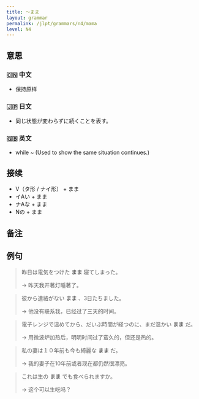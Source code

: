 ```yaml
---
title: 〜まま
layout: grammar
permalink: /jlpt/grammars/n4/mama
level: N4
---
```


## 意思

### 🇨🇳 中文

- 保持原样

### 🇯🇵 日文

- 同じ状態が変わらずに続くことを表す。

### 🇬🇧 英文

- while ~ (Used to show the same situation continues.)

## 接续

- V（タ形 / ナイ形） + まま
- イAい + まま
- ナAな + まま
- Nの + まま

## 备注


## 例句

> 昨日は電気をつけた **まま** 寝てしまった。
>
> → 昨天我开著灯睡著了。

> 彼から連絡がない **まま** 、3日たちました。
>
> → 他没有联系我，已经过了三天的时间。

> 電子レンジで温めてから、だいぶ時間が経つのに、まだ温かい **まま** だ。
>
> → 用微波炉加热后，明明时间过了蛮久的，但还是热的。

> 私の妻は１０年前も今も綺麗な **まま** だ。
>
> → 我的妻子在10年前或者现在都仍然很漂亮。

> これは生の **まま** でも食べられますか。
>
> → 这个可以生吃吗？

